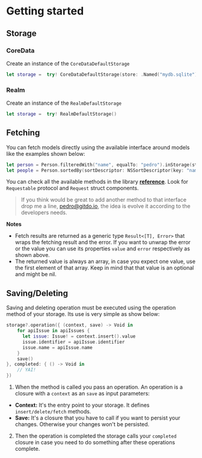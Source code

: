 Getting started
============

## Storage

### CoreData

Create an instance of the `CoreDataDefaultStorage`

```swift
let storage =  try! CoreDataDefaultStorage(store: .Named("mydb.sqlite"), model: .Merged(nil), migrate: true)
```

### Realm

Create an instance of the `RealmDefaultStorage`

```swift
let storage =  try! RealmDefaultStorage()
```

## Fetching
You can fetch models directly using the available interface around models like the examples shown below:

```swift
let person = Person.filteredWith("name", equalTo: "pedro").inStorage(storage).value.first
let people = Person.sortedBy(sortDescriptor: NSSortDescriptor(key: "name": ascending: true)).value
```

You can check all the available methods in the library [**reference**](http://blog.gitdo.io/SugarRecord/). Look for `Requestable` protocol and `Request` struct components.

> If you think would be great to add another method to that interface drop me a line, [pedro@gitdo.io](mailto://pedro@gitdo.io), the idea is evolve it according to the developers needs.

**Notes**
- Fetch results are returned as a generic type `Result<[T], Error>` that wraps the fetching result and the error. If you want to unwrap the error or the value you can use its properties `value` and `error` respectively as shown above.
- The returned value is always an array, in case you expect one value, use the first element of that array. Keep in mind that that value is an optional and might be nil.

## Saving/Deleting

Saving and deleting operation must be executed using the operation method of your storage. Its use is very simple as show below:

```swift
storage?.operation({ (context, save) -> Void in
    for apiIssue in apiIssues {
      let issue: Issue! = context.insert().value
      issue.identifier = apiIssue.identifier
      issue.name = apiIssue.name
    }
    save()
}, completed: { () -> Void in
    // YAI!
})
```
1. When the method is called you pass an operation. An operation is a closure with a `context` as an `save` as input parameters:
  - **Context:** It's the entry point to your storage. It defines `insert/delete/fetch` methods.
  - **Save:** It's a closure that you have to call if you want to persist your changes. Otherwise your changes won't be persisted.
2. Then the operation is completed the storage calls your `completed` closure in case you need to do something after these operations complete. 
